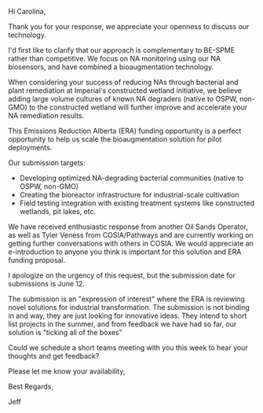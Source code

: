 Hi Carolina,

Thank you for your response, we appreciate your openness to discuss our technology. 

I'd first like to clarify that our approach is complementary to BE-SPME rather than competitive.  We focus on NA monitoring using our NA biosensors, and have combined a bioaugmentation technology. 

When considering your success of reducing NAs through bacterial and plant remediation at Imperial's constructed wetland initiative, we believe adding large volume cultures of known NA degraders (native to OSPW, non-GMO) to the constructed wetland will further improve and accelerate your NA remediation results.

This Emissions Reduction Alberta (ERA) funding opportunity is a perfect opportunity to help us scale the bioaugmentation solution for pilot deployments. 

Our submission targets: 
 
- Developing optimized NA-degrading bacterial communities (native to OSPW, non-GMO) 
- Creating the bioreactor infrastructure for industrial-scale cultivation 
- Field testing integration with existing treatment systems like constructed wetlands, pit lakes, etc. 

We have received enthusiastic response from another Oil Sands Operator, as well as Tyler Veness from COSIA/Pathways and are currently working on getting further conversations with others in COSIA. We would appreciate an e-introduction to anyone you think is important for this solution and ERA funding proposal.

I apologize on the urgency of this request, but the submission date for submissions is June 12. 

The submission is an "expression of interest" where the ERA is reviewing novel solutions for industrial transformation. The submission is not binding in and way, they are just looking for innovative ideas. They intend to short list projects in the summer, and from feedback we have had so far, our solution is "ticking all of the boxes"

Could we schedule a short teams meeting with you this week to hear your thoughts and get feedback?

Please let me know your availability,

Best Regards,

Jeff 


